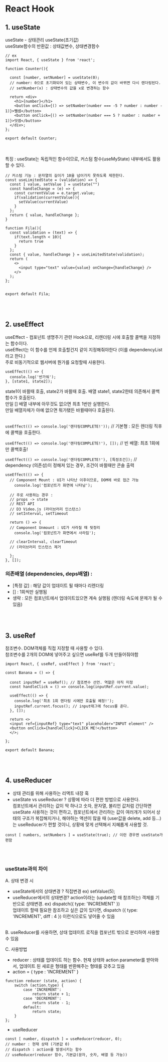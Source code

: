 # React Hook

## 1. useState

useState - 상태관리
useState(초기값) <br>
useState함수의 반환값 : 상태값변수, 상태변경함수 <br>

```
// ex
import React, { useState } from 'react';

function Counter(){

  const [number, setNumber] = useState(0);
  // number: 0으로 초기화되어 있는 상태변수, 이 변수의 값이 바뀌면 다시 렌더링된다.
  // setNumber(x) : 상태변수의 값을 x로 변경하는 함수

  return <div>
    <h1>{number}</h1>
    <button onClick={() => setNumber(number === -5 ? number : number - 1)}>뺄셈</button>
    <button onClick={() => setNumber(number === 5 ? number : number + 1)}>덧셈</button>
  </div>;
};

export default Counter;
```

<br><br>
특징 : useState는 독립적인 함수이므로, 커스텀 함수(useMyState) 내부에서도 활용할 수 있다.

```
// 커스텀 기능 : 문자열의 길이가 10을 넘어가지 못하도록 제한한다.
const useLimitedState = (validation) => {
  const [ value, setValue ] = useState("")
  const handleChange = (e) => {
    const currentValue = e.target.value;
    if(validation(currentValue)){
      setValue(currentValue)
    }
  };
  return { value, handleChange };
}

function Fila(){
  const validation = (text) => {
    if(text.length < 10){
      return true
    }
  };
  const { value, handleChange } = useLimitedState(validation);
  return (
    <>
      <input type="text" value={value} onChange={handleChange} />
    </>
  );
};


export default Fila;
```

<br>
<br>

## 2. useEffect

useEffect - 컴포넌트 생명주기 관련 Hook으로, 리렌더링 시에 호출할 콜백을 지정하는 함수이다.<br/>
useEffect는 이 함수를 언제 호출할건지 같이 지정해줘야한다 (이를 dependencyList라고 한다.) <br />
주로 비동기적으로 웹서버에 뭔가를 요청할때 사용한다.<br/>

```
useEffect(() => {
  console.log('반가워');
}, [state1, state2]);
```

state1이 바뀔때 호출, state2가 바뀔때 호출. 배열 state1, state2한테 의존해서 콜백함수가 호출된다. <br/>
만일 [] 배열 내부에 아무것도 없으면 최초 1번만 실행한다.<br/>
만일 배열자체가 아예 없으면 뭐가됐든 바뀔때마다 호출된다.
<br />
<br />

`useEffect(() => console.log('렌더링COMPLETE!'));` // 기본형 : 모든 렌더링 직후에 콜백을 호출한다.

`useEffect(() => console.log('렌더링COMPLETE!'), []);` // 빈 배열: 최초 1회에만 콜백호출!

`useEffect(() => console.log('렌더링COMPLETE!'), [특정조건]);` // dependency (의존성)이 정해져 있는 경우, 조건이 바뀔때만 콘솔 출력

```
useEffect(() => {
  // Component Mount : UI가 나타난 이후이므로, DOM에 바로 접근 가능
    console.log('컴포넌트가 화면에 나타남');

  // 주로 사용하는 경우 :
  // props -> state
  // REST API
  // D3 Video.js (라이브러리 인스턴스)
  // setInterval, setTimeout

  return () => {
  // Component Unmount : UI가 사라질 때 뒷정리
    console.log('컴포넌트가 화면에서 사라짐');

  // clearInterval, clearTimeout
  // (라이브러리 인스턴스 제거

  };
}, []);
```

### 의존배열 (dependencies, deps배열) :

- [특정 값] : 해당 값이 업데이트 될 때마다 리렌더링
- [] : 1회씩만 실행됨
- 생략 : 모든 컴포넌트에서 업데이트있으면 계속 실행됨 (렌더링 속도에 문제가 될 수 있음)

<br /> <br />

## 3. useRef

참조변수. DOM객체를 직접 지정할 때 사용할 수 있다. <br/>
참조변수를 2개의 DOM에 넣어주고 싶으면 useRef를 두개 만들어줘야함<br>

```
import React, { useRef, useEffect } from 'react';

const Banana = () => {

  const inputRef = useRef(); // 참조변수 선언. 역할은 아직 미정
  const handleClick = () => console.log(inputRef.current.value);

  useEffect(() => {
    console.log('최초 1회 렌더링 시에만 호출될 예정!');
    inputRef.current.focus(); // input태그에 focus를 준다.
  }, []);

  return <>
  <input ref={inputRef} type="text" placeholder="INPUT element" />
  <button onClick={handleClick}>CLICK ME!</button>
  </>;

};

export default Banana;

```

<br><br>

## 4. useReducer

- 상태 관리를 위해 사용하는 리액트 내장 훅
- useState vs useReducer ? 상황에 따라 더 편한 방법으로 사용한다. <br>
  컴포넌트에서 관리하는 값이 딱 하나고 숫자, 문자열, 불리언 값처럼 간단하면 useState 사용하는 것이 편하고,
  컴포넌트에서 관리하는 값이 여러개가 되어서 상태의 구조가 복잡해지거나, 해야하는 액션이 많을 때 (user값을 delete, add 등...)는 useReducer가 편할 것이니, 상황에 맞게 선택해서 지혜롭게 사용할 것.

```
const [ numbers, setNumbers ] = useState(true); // 이런 경우엔 useState가 편함
```

<br><br>

### useState과의 차이

A. 상태 변경 시

- useState에서의 상태변경 ? 직접변경 ex) setValue(5);
- useReducer에서의 상태변경? action이라는 (update할 때 참조하는) 객체를 기반으로 상태변경. ex) dispatch({ type: 'INCREMENT' })<br>
  업데이트 할때 필요한 참조하고 싶은 값이 있다면, dispatch ({ type: 'INCREMENT', diff : 4 }) 이런식으로도 넣어줄 수 있음 <br><br>

B. useReducer를 사용하면, 상태 업데이트 로직을 컴포넌트 밖으로 분리하여 사용할 수 있음

C. 사용방법

- reducer : 상태를 업데이트 하는 함수. 현재 상태와 action parameter를 받아와서, 업데이트 된 새로운 형태를 반환해주는 형태를 갖추고 있음
- action = { type : 'INCREMENT' }

```
function reducer (state, action) {
	switch (action.type) {
		case 'INCREMENT':
			return state + 1;
		case 'DECREMENT':
			return state - 1;
		default:
			return state;
	}
};
```

- useReducer

```
const [ number, dispatch ] = useReducer(reducer, 0);
// number : 현재 상태 (기본값 0)
// dispatch : action을 발생시키는 함수
// useReducer(reducer 함수, 기본값(문자, 숫자, 배열 등 가능))
```
